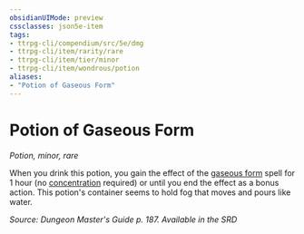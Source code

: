 ```yaml
---
obsidianUIMode: preview
cssclasses: json5e-item
tags:
- ttrpg-cli/compendium/src/5e/dmg
- ttrpg-cli/item/rarity/rare
- ttrpg-cli/item/tier/minor
- ttrpg-cli/item/wondrous/potion
aliases: 
- "Potion of Gaseous Form"
---
```

# Potion of Gaseous Form
*Potion, minor, rare*  



When you drink this potion, you gain the effect of the [gaseous form](3-Mechanics/CLI/spells/gaseous-form.md) spell for 1 hour (no [concentration](3-Mechanics/CLI/rules/conditions.md#Concentration) required) or until you end the effect as a bonus action. This potion's container seems to hold fog that moves and pours like water.

*Source: Dungeon Master's Guide p. 187. Available in the <span title='Systems Reference Document (5.1)'>SRD</span>*